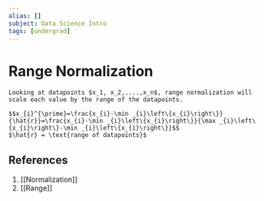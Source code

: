 ```yaml
---
alias: []
subject: Data Science Intro
tags: [undergrad]
---
```

# Range Normalization

```ad-note
Looking at datapoints $x_1, x_2,....,x_n$, range normalization will scale each value by the range of the datapoints.
```

```ad-math
$$x_{i}^{\prime}=\frac{x_{i}-\min _{i}\left\{x_{i}\right\}}{\hat{r}}=\frac{x_{i}-\min _{i}\left\{x_{i}\right\}}{\max _{i}\left\{x_{i}\right\}-\min _{i}\left\{x_{i}\right\}}$$
$\hat{r} = \text{range of datapoints}$
```

## References
1. [[Normalization]]
2. [[Range]]